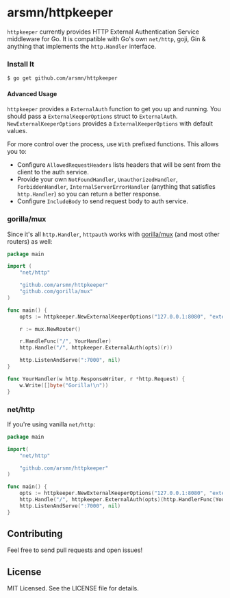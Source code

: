 # arsmn/httpkeeper

`httpkeeper` currently provides HTTP External Authentication Service middleware for Go. It is compatible with Go's own `net/http`, goji, Gin & anything that implements the `http.Handler` interface.

### Install It

```sh
$ go get github.com/arsmn/httpkeeper
```

#### Advanced Usage

`httpkeeper` provides a `ExternalAuth` function to get you up and running.
You should pass a `ExternalKeeperOptions` struct to `ExternalAuth`. `NewExternalKeeperOptions` provides a `ExternalKeeperOptions` with default values.

For more control over the process, use `With` prefixed functions. This allows you to:

* Configure ‍‍`AllowedRequestHeaders` lists headers that will be sent from the client to the auth service.
* Provide your own `NotFoundHandler`, `UnauthorizedHandler`, `ForbiddenHandler`, `InternalServerErrorHandler` (anything that satisfies `http.Handler`) so you can return a better response.
* Configure `IncludeBody` to send request body to auth service.

### gorilla/mux

Since it's all `http.Handler`, `httpauth` works with [gorilla/mux](https://github.com/gorilla/mux) (and most other routers) as well:

```go
package main

import (
	"net/http"

	"github.com/arsmn/httpkeeper"
	"github.com/gorilla/mux"
)

func main() {
    opts := httpkeeper.NewExternalKeeperOptions("127.0.0.1:8080", "external", "http")

	r := mux.NewRouter()

	r.HandleFunc("/", YourHandler)
	http.Handle("/", httpkeeper.ExternalAuth(opts)(r))

	http.ListenAndServe(":7000", nil)
}

func YourHandler(w http.ResponseWriter, r *http.Request) {
	w.Write([]byte("Gorilla!\n"))
}
```

### net/http

If you're using vanilla `net/http`:

```go
package main

import(
	"net/http"

	"github.com/arsmn/httpkeeper"
)

func main() {
    opts := httpkeeper.NewExternalKeeperOptions("127.0.0.1:8080", "external", "http")
	http.Handle("/", httpkeeper.ExternalAuth(opts)(http.HandlerFunc(YourHandler)))
	http.ListenAndServe(":7000", nil)
}
```

## Contributing

Feel free to send pull requests and open issues!

## License

MIT Licensed. See the LICENSE file for details.
